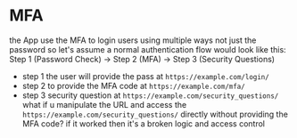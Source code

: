 # MFA
the App use the MFA to login users using multiple ways not just the password so let's  assume a normal authentication flow would look like this:
Step 1 (Password Check) -> Step 2 (MFA) -> Step 3 (Security Questions)
- step 1 the user will provide the pass at `https://example.com/login/`
- step 2 to provide the MFA code at `https://example.com/mfa/` 
- step 3 security question at `https://example.com/security_questions/` 
what if u manipulate the URL and access the `https://example.com/security_questions/` directly without providing the MFA code? if it worked then it's a broken logic and access control